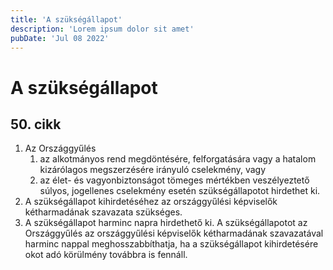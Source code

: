 ```yaml
---
title: 'A szükségállapot'
description: 'Lorem ipsum dolor sit amet'
pubDate: 'Jul 08 2022'
---
```


# A szükségállapot

## 50. cikk
1. Az Országgyűlés
   1. az alkotmányos rend megdöntésére, felforgatására vagy a hatalom kizárólagos megszerzésére irányuló cselekmény, vagy
   2. az élet- és vagyonbiztonságot tömeges mértékben veszélyeztető súlyos, jogellenes cselekmény esetén szükségállapotot hirdethet ki.
2. A szükségállapot kihirdetéséhez az országgyűlési képviselők kétharmadának szavazata szükséges.
3. A szükségállapot harminc napra hirdethető ki. A szükségállapotot az Országgyűlés az országgyűlési képviselők kétharmadának szavazatával harminc nappal meghosszabbíthatja, ha a szükségállapot kihirdetésére okot adó körülmény továbbra is fennáll.
